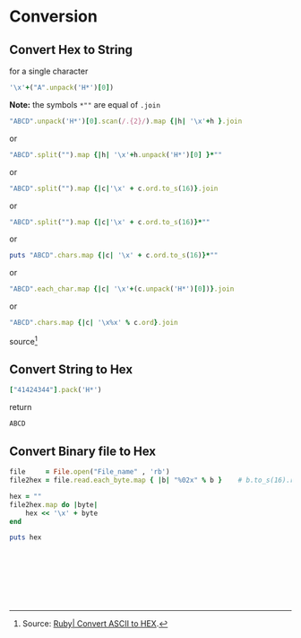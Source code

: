 # Conversion

## Convert Hex to String
for a single character
```ruby
'\x'+("A".unpack('H*')[0])
```
**Note:** the symbols ```*""``` are equal of ```.join```

```ruby
"ABCD".unpack('H*')[0].scan(/.{2}/).map {|h| '\x'+h }.join
```
or
```ruby
"ABCD".split("").map {|h| '\x'+h.unpack('H*')[0] }*""
```
or
```ruby
"ABCD".split("").map {|c|'\x' + c.ord.to_s(16)}.join
```
or
```ruby
"ABCD".split("").map {|c|'\x' + c.ord.to_s(16)}*""
```
or
```ruby
puts "ABCD".chars.map {|c| '\x' + c.ord.to_s(16)}*""
```
or
```ruby
"ABCD".each_char.map {|c| '\x'+(c.unpack('H*')[0])}.join
```
or
```ruby
"ABCD".chars.map {|c| '\x%x' % c.ord}.join
```
source[^1]

## Convert String to Hex
```ruby
["41424344"].pack('H*')
```
return
```
ABCD
```

## Convert Binary file to Hex

```ruby
file     = File.open("File_name" , 'rb')
file2hex = file.read.each_byte.map { |b| "%02x" % b }    # b.to_s(16).rjust(2, '0')

hex = ""
file2hex.map do |byte|
	hex << '\x' + byte
end

puts hex
```

<br><br><br>
---
[^1]: Source: [Ruby| Convert ASCII to HEX](http://king-sabri.net/?p=2613).
